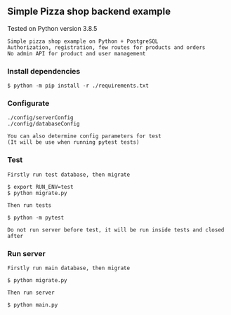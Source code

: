 ## Simple Pizza shop backend example
Tested on Python version 3.8.5

```
Simple pizza shop example on Python + PostgreSQL
Authorization, registration, few routes for products and orders
No admin API for product and user management
```

### Install dependencies
```
$ python -m pip install -r ./requirements.txt
```

### Configurate
```
./config/serverConfig
./config/databaseConfig

You can also determine config parameters for test
(It will be use when running pytest tests)
```

### Test
```
Firstly run test database, then migrate

$ export RUN_ENV=test
$ python migrate.py

Then run tests

$ python -m pytest

Do not run server before test, it will be run inside tests and closed after
```

### Run server
```
Firstly run main database, then migrate

$ python migrate.py

Then run server

$ python main.py
```
